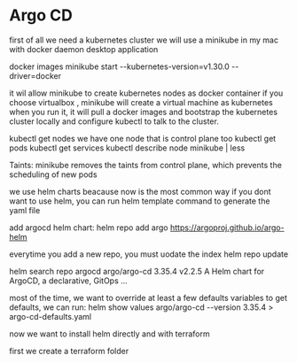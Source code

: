 # Argo CD

first of all we need a kubernetes cluster
we will use a minikube in my mac with docker daemon  desktop application

docker images
minikube start --kubernetes-version=v1.30.0 --driver=docker 

it wil allow minikube to create kubernetes nodes as docker container
if you choose virtualbox , minikube will create a virtual machine as kubernetes
when you run it, it will pull a docker images and bootstrap the kubernetes cluster locally
and configure kubectl to talk to the cluster.

kubectl get nodes
we have one node that is control plane too
kubectl get pods
kubectl get services
kubectl describe node minikube | less

Taints: <none>
minikube removes the taints from control plane, which prevents the scheduling of new pods


we use helm charts beacause now is the most common way 
if you dont want to use helm, you can run helm template command to generate the yaml file

add argocd helm chart:
 helm repo add argo https://argoproj.github.io/argo-helm

everytime you add a new repo, you must uodate the index 
 helm repo update

 helm search repo argocd
 argo/argo-cd                    3.35.4          v2.2.5          A Helm chart for ArgoCD, a declarative, GitOps ...

most of the time, we want to override at least a few defaults variables
  to get defaults, we can run:
    helm show values argo/argo-cd --version 3.35.4 > argo-cd-defaults.yaml


now we want to install helm directly and with terraform

first we create a terraform folder


  

